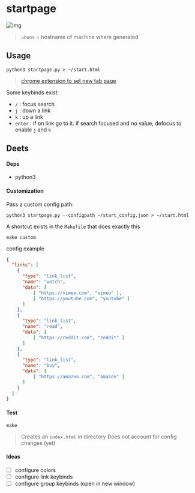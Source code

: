 # startpage

![img](http://i.imgur.com/HGHWrxa.jpg)

> `ubuns` = hostname of machine where generated

## Usage

```
python3 startpage.py > ~/start.html
```

> [chrome extension to set new tab page](https://chrome.google.com/webstore/detail/new-tab-redirect/icpgjfneehieebagbmdbhnlpiopdcmna)

Some keybinds exist:

- `/` : focus search
- `j` : down a link
- `k` : up a link
- `enter` : if on link go to it. if search focused and no value, defocus to enable `j` and `k`

## Deets

#### Deps

- python3

#### Customization

Pass a custom config path:

```
python3 startpage.py --configpath ~/start_config.json > ~/start.html
```

A shortcut exists in the `Makefile` that does exactly this

```
make custom
```

config example

```json
{
  "links": [
    {
      "type": "link_list",
      "name": "watch",
      "data": [
          [ "https://vimeo.com", "vimeo" ],
          [ "https://youtube.com", "youtube" ]
      ]
    },
    {
      "type": "link_list",
      "name": "read",
      "data": [
          [ "https://reddit.com", "reddit" ]
      ]
    },
    {
      "type": "link_list",
      "name": "buy",
      "data": [
          [ "https://amazon.com", "amazon" ]
      ]
    }
  ]
}
```

#### Test

```
make
```

> Creates an `index.html` in directory
> Does not account for config changes (yet)

#### Ideas

- [ ] configure colors
- [ ] configure link keybinds
- [ ] configure group keybinds (open in new window)
